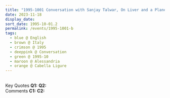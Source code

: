 ```yaml
---
title: "1995-1001 Conversation with Sanjay Talwar, On Liver and a Planetary Configuration, after Pūjā, Hangar or Palazzo Doria, Cabella Ligure, Alessandria, Italy (other day 100x)"
date: 2023-11-18
display_date: 
sort_date: 1995-10-01.2
permalink: /events/1995-1001-b
tags:
  - blue @ English
  - brown @ Italy
  - crimson @ 1995
  - deeppink @ Conversation
  - green @ 1995-10
  - maroon @ Alessandria
  - orange @ Cabella Ligure
---
```


<br>

<wave-list>
  <list-title color="DarkSeaGreen" width="55">Key Quotes</list-title>
  <list-item color="BlanchedAlmond" width="280"><b>Q1:</b> <i></i></list-item>
  <list-item color="Lavender" width="280"><b>Q2:</b> <i></i></list-item>
</wave-list>

<br>

<wave-list>
  <list-title color="DarkSeaGreen" width="55">Comments</list-title>
  <list-item color="BlanchedAlmond" width="280"><b>C1:</b> <i></i></list-item>
  <list-item color="Lavender" width="280"><b>C2:</b> <i></i></list-item>
</wave-list>